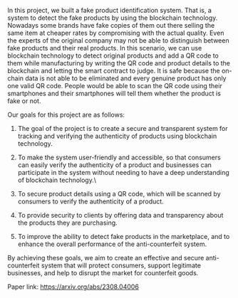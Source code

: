 In this project, we  built a fake product identification system. That is, a system to detect the
fake products by using the blockchain technology. Nowadays some brands have fake copies of
them out there selling the same item at cheaper rates by compromising with the actual quality. Even
the experts of the original company may not be able to distinguish between fake products and their
real products. In this scenario, we can use blockchain technology to detect original products and add
a QR code to them while manufacturing by writing the QR code and product details to the blockchain
and letting the smart contract to judge. It is safe because the on-chain data is not able to be eliminated
and every genuine product has only one valid QR code. People would be able to scan the QR code
using their smartphones and their smartphones will tell them whether the product is fake or not.

Our goals for this project are as follows:
1. The goal of the project is to create a secure and transparent system for tracking and verifying the authenticity of products using blockchain technology.

2. To make the system user-friendly and accessible, so that consumers can easily verify the authenticity of a product and businesses can participate in the system without needing to have a deep understanding of blockchain technology.\
   
3. To secure product details using a QR code, which will be scanned by consumers to verify the authenticity of a product.
   
4. To provide security to clients by offering data and transparency about the products they are purchasing.
  
5. To improve the ability to detect fake products in the marketplace, and to enhance the overall performance of the anti-counterfeit system.
   
By achieving these goals, we aim to create an effective and secure anti-counterfeit system that will protect consumers, support legitimate businesses, and help to disrupt the market for counterfeit goods.

Paper link: https://arxiv.org/abs/2308.04006

